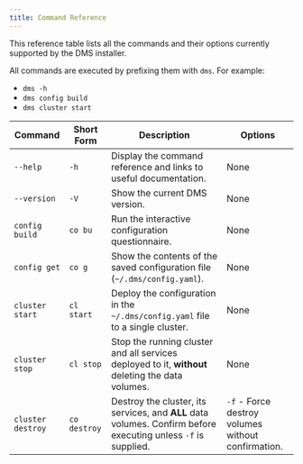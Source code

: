 ```yaml
---
title: Command Reference
---
```


This reference table lists all the commands and their options currently supported by the DMS installer.

All commands are executed by prefixing them with `dms`. For example: 
- `dms -h`
- `dms config build`
- `dms cluster start`

| Command         | Short Form | Description                                                                                                     | Options                                                      |
|-----------------|------------|-----------------------------------------------------------------------------------------------------------------|--------------------------------------------------------------|
| `--help`        | `-h`       | Display the command reference and links to useful documentation.                                                | None                                                         |
| `--version`     | `-V`       | Show the current DMS version.                                                                                   | None                                                         |
| `config build`  | `co bu`    | Run the interactive configuration questionnaire.                                                                | None                                                         |
| `config get`    | `co g`     | Show the contents of the saved configuration file (`~/.dms/config.yaml`).                                       | None                                                         |
| `cluster start` | `cl start` | Deploy the configuration in the `~/.dms/config.yaml` file to a single cluster.                                  | None                                                         |
| `cluster stop`  | `cl stop`  | Stop the running cluster and all services deployed to it, **without** deleting the data volumes.                 | None                                                         |
| `cluster destroy`| `co destroy`| Destroy the cluster, its services, and **ALL** data volumes. Confirm before executing unless `-f` is supplied.  | `-f` - Force destroy volumes without confirmation.          |
